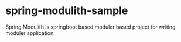 # spring-modulith-sample
Spring Modulith is springboot based moduler based project for writing moduler application.
